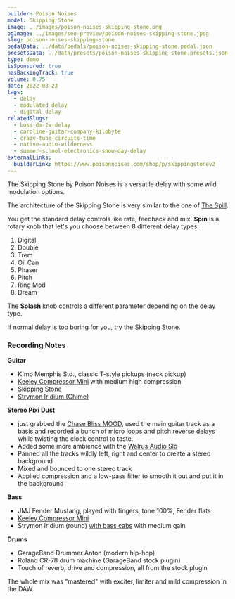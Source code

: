 ```yaml
---
builder: Poison Noises
model: Skipping Stone
image: ../images/poison-noises-skipping-stone.png
ogImage: ../images/seo-preview/poison-noises-skipping-stone.jpeg
slug: poison-noises-skipping-stone
pedalData: ../data/pedals/poison-noises-skipping-stone.pedal.json
presetsData: ../data/presets/poison-noises-skipping-stone.presets.json
type: demo
isSponsored: true
hasBackingTrack: true
volume: 0.75
date: 2022-08-23
tags:
  - delay
  - modulated delay
  - digital delay
relatedSlugs:
  - boss-dm-2w-delay
  - caroline-guitar-company-kilobyte
  - crazy-tube-circuits-time
  - native-audio-wilderness
  - summer-school-electronics-snow-day-delay
externalLinks:
  builderLink: https://www.poisonnoises.com/shop/p/skippingstonev2
---
```


The Skipping Stone by Poison Noises is a versatile delay with some wild modulation options.

The architecture of the Skipping Stone is very similar to the one of [The Spill](/demos/poison-noises-the-spill).

You get the standard delay controls like rate, feedback and mix. **Spin** is a rotary knob that let's you choose between 8 different delay types:

1. Digital
2. Double
3. Trem
4. Oil Can
5. Phaser
6. Pitch
7. Ring Mod
8. Dream

The **Splash** knob controls a different parameter depending on the delay type.

If normal delay is too boring for you, try the Skipping Stone.

### Recording Notes

**Guitar**

- K'mo Memphis Std., classic T-style pickups (neck pickup)
- [Keeley Compressor Mini](/demos/keeley-electronics-compressor-mini) with medium high compression
- Skipping Stone
- [Strymon Iridium (Chime)](/demos/strymon-iridium)

**Stereo Pixi Dust**

- just grabbed the [Chase Bliss MOOD](/demos/chase-bliss-audio-mood), used the main guitar track as a basis and recorded a bunch of micro loops and pitch reverse delays while twisting the clock control to taste.
- Added some more ambience with the [Walrus Audio Slö](/demos/walrus-audio-slo)
- Panned all the tracks wildly left, right and center to create a stereo background
- Mixed and bounced to one stereo track
- Applied compression and a low-pass filter to smooth it out and put it in the background

**Bass**

- JMJ Fender Mustang, played with fingers, tone 100%, Fender flats
- [Keeley Compressor Mini](/demos/keeley-electronics-compressor-mini)
- Strymon Iridium (round) [with bass cabs](/posts/strymon-iridium-bass-ownhammer-ir/) with medium gain

**Drums**

- GarageBand Drummer Anton (modern hip-hop)
- Roland CR-78 drum machine (GarageBand stock plugin)
- Touch of reverb, drive and compression, all from the stock plugin

The whole mix was "mastered" with exciter, limiter and mild compression in the DAW.
